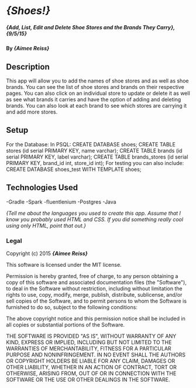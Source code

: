 # _{Shoes!}_

##### _{Add, List, Edit and Delete Shoe Stores and the Brands They Carry}, {9/5/15}_

#### By _**{Aimee Reiss}**_

## Description

This app will allow you to add the names of shoe stores and as well as shoe brands.  You can see the list of shoe stores and brands on their respective pages.  You can also click on an individual store to update or delete it as well as see what brands it carries and have the option of adding and deleting brands.  You can also look at each brand to see which stores are carrying it and add more stores.


## Setup

For the Database:
In PSQL:
CREATE DATABASE shoes;
CREATE TABLE stores (id serial PRIMARY KEY, name varchar);
CREATE TABLE brands (id serial PRIMARY KEY, label varchar);
CREATE TABLE brands_stores (id serial PRIMARY KEY, brand_id int, store_id int);
For testing you can also include:
CREATE DATABASE shoes_test WITH TEMPLATE shoes;

## Technologies Used

-Gradle
-Spark
-fluentlenium
-Postgres
-Java

_{Tell me about the languages you used to create this app. Assume that I know you probably used HTML and CSS. If you did something really cool using only HTML, point that out.}_

### Legal

Copyright (c) 2015 **_{Aimee Reiss}_**

This software is licensed under the MIT license.

Permission is hereby granted, free of charge, to any person obtaining a copy
of this software and associated documentation files (the "Software"), to deal
in the Software without restriction, including without limitation the rights
to use, copy, modify, merge, publish, distribute, sublicense, and/or sell
copies of the Software, and to permit persons to whom the Software is
furnished to do so, subject to the following conditions:

The above copyright notice and this permission notice shall be included in
all copies or substantial portions of the Software.

THE SOFTWARE IS PROVIDED "AS IS", WITHOUT WARRANTY OF ANY KIND, EXPRESS OR
IMPLIED, INCLUDING BUT NOT LIMITED TO THE WARRANTIES OF MERCHANTABILITY,
FITNESS FOR A PARTICULAR PURPOSE AND NONINFRINGEMENT. IN NO EVENT SHALL THE
AUTHORS OR COPYRIGHT HOLDERS BE LIABLE FOR ANY CLAIM, DAMAGES OR OTHER
LIABILITY, WHETHER IN AN ACTION OF CONTRACT, TORT OR OTHERWISE, ARISING FROM,
OUT OF OR IN CONNECTION WITH THE SOFTWARE OR THE USE OR OTHER DEALINGS IN
THE SOFTWARE.
